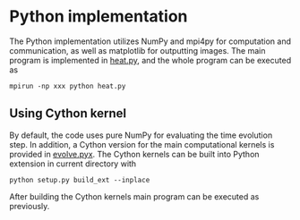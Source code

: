 # Python implementation

The Python implementation utilizes NumPy and mpi4py for computation and
communication, as well as matplotlib for outputting images. The main program
is implemented in [heat.py](heat.py), and the whole program can be executed as

    mpirun -np xxx python heat.py


## Using Cython kernel

By default, the code uses pure NumPy for evaluating the time evolution
step. In addition, a Cython version for the main computational kernels
is provided in [evolve.pyx](evolve.pyx). The Cython kernels can be built
into Python extension in current directory with

    python setup.py build_ext --inplace

After building the Cython kernels main program can be executed as previously.
